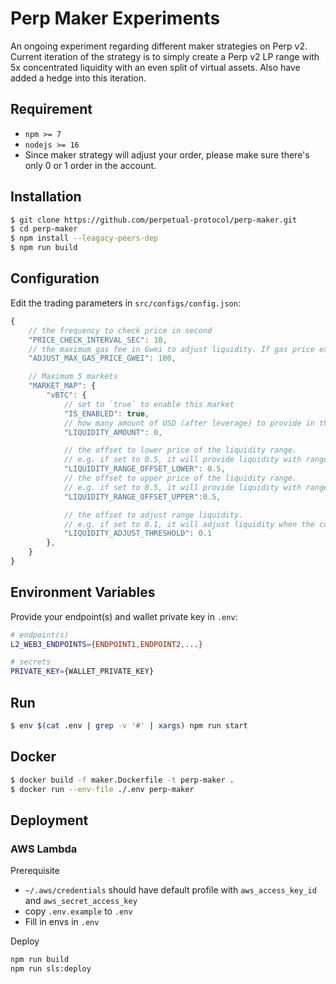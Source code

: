 
# Perp Maker Experiments

An ongoing experiment regarding different maker strategies on Perp v2. Current iteration of the strategy is to simply create a Perp v2 LP range with 5x concentrated liquidity with an even split of virtual assets. Also have added a hedge into this iteration.

## Requirement

- `npm >= 7`
- `nodejs >= 16`
- Since maker strategy will adjust your order, please make sure there's only 0 or 1 order in the account.

## Installation

```bash
$ git clone https://github.com/perpetual-protocol/perp-maker.git
$ cd perp-maker
$ npm install --leagacy-peers-dep
$ npm run build
```

## Configuration
Edit the trading parameters in `src/configs/config.json`:

```javascript
{
    // the frequency to check price in second
    "PRICE_CHECK_INTERVAL_SEC": 10,
    // the maximum gas fee in Gwei to adjust liquidity. If gas price exceeds this number, the liquidity won't be adjusted
    "ADJUST_MAX_GAS_PRICE_GWEI": 100,

    // Maximum 5 markets
    "MARKET_MAP": {
        "vBTC": {
            // set to `true` to enable this market
            "IS_ENABLED": true,
            // how many amount of USD (after leverage) to provide in the liquidity
            "LIQUIDITY_AMOUNT": 0,

            // the offset to lower price of the liquidity range.
            // e.g. if set to 0.5, it will provide liquidity with range [current price / 1.5]
            "LIQUIDITY_RANGE_OFFSET_LOWER": 0.5,
            // the offset to upper price of the liquidity range.
            // e.g. if set to 0.5, it will provide liquidity with range [current price * 1.5]
            "LIQUIDITY_RANGE_OFFSET_UPPER":0.5,

            // the offset to adjust range liquidity.
            // e.g. if set to 0.1, it will adjust liquidity when the current price goes out of the range [market price / 1.1, market price * 1.1]
            "LIQUIDITY_ADJUST_THRESHOLD": 0.1
        },
    }
}
```

## Environment Variables
Provide your endpoint(s) and wallet private key in `.env`:

```bash
# endpoint(s)
L2_WEB3_ENDPOINTS={ENDPOINT1,ENDPOINT2,...}

# secrets
PRIVATE_KEY={WALLET_PRIVATE_KEY}
```

## Run

```bash
$ env $(cat .env | grep -v '#' | xargs) npm run start
```

## Docker

```bash
$ docker build -f maker.Dockerfile -t perp-maker .
$ docker run --env-file ./.env perp-maker
```

## Deployment

### AWS Lambda

Prerequisite

-   `~/.aws/credentials` should have default profile with `aws_access_key_id` and `aws_secret_access_key`
-   copy `.env.example` to `.env`
-   Fill in envs in `.env`

Deploy

```bash
npm run build
npm run sls:deploy
```

